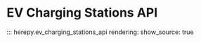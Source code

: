 # EV Charging Stations API

::: herepy.ev_charging_stations_api
    rendering:
      show_source: true
